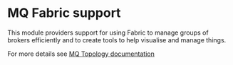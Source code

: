 # MQ Fabric support

This module providers support for using Fabric to manage groups of brokers efficiently and to create tools to help visualise and manage things.

For more details see [MQ Topology documentation](https://raw.github.com/jboss-fuse/fuse/master/doc/brokerTopology.md)



